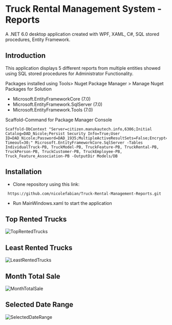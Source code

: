 # Truck Rental Management System - Reports
A .NET 6.0 desktop application created with WPF, XAML, C#, SQL stored procedures, Entity Framework.

## Introduction
This application displays 5 different reports from multiple entities showed using SQL stored procedures for Administrator Functionality. 

Packages installed using Tools> Nuget Package Manager > Manage Nuget Packages for Solution
* Microsoft.EntityFrameworkCore (7.0)
* Microsoft.EntityFramework.SqlServer (7.0)
* Microsoft.EntityFramework.Tools (7.0)

Scaffold-Command for Package Manager Console
```
Scaffold-DbContext "Server=citizen.manukautech.info,6306;Initial Catalog=DAD_Nicole;Persist Security Info=True;User ID=DAD_Nicole;Password=DAD_1935;MultipleActiveResultSets=False;Encrypt=True;TrustServerCertificate=True;Connection Timeout=30;" Microsoft.EntityFrameworkCore.SqlServer -Tables IndividualTruck-PB, TruckModel-PB, TruckFeature-PB, TruckRental-PB, TruckPerson-PB, TruckCustomer-PB, TruckEmployee-PB, Truck_Feature_Association-PB -OutputDir Models/DB
```

## Installation
* Clone repository using this link:
```
 https://github.com/nicolefabian/Truck-Rental-Management-Reports.git
 ```
 * Run MainWindows.xaml to start the application


## Top Rented Trucks
![TopRentedTrucks](https://user-images.githubusercontent.com/102332600/219547972-00fbe127-98b3-445d-8a5c-3d509cad5e85.png)

## Least Rented Trucks
![LeastRentedTrucks](https://user-images.githubusercontent.com/102332600/219548217-1ac7223f-89f3-4251-96cd-f245a88d0062.png)

## Month Total Sale
![MonthTotalSale](https://user-images.githubusercontent.com/102332600/219548453-01116c03-c72a-497e-a2d2-28e8c833a4e4.png)

## Selected Date Range
![SelectedDateRange](https://user-images.githubusercontent.com/102332600/219548721-67fbdefa-a3d3-436c-9830-9b8b6390d3f7.png)



